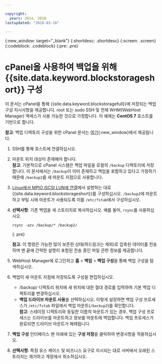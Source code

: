 ```yaml
---

copyright:
  years: 2014, 2018
lastupdated: "2018-03-16"

---
```

{:new_window: target="_blank"}
{:shortdesc: .shortdesc}
{:screen: .screen}
{:codeblock: .codeblock}
{:pre: .pre}
 
# cPanel을 사용하여 백업을 위해 {{site.data.keyword.blockstorageshort}} 구성

이 문서는 cPanel을 통해 {{site.data.keyword.blockstoragefull}}에 저장되는 백업 구성 지시사항을 제공합니다. root 또는 sudo SSH 및 전체 WHM(WebHost Manager) 액세스가 사용 가능한 것으로 가정합니다. 이 예제는 **CentOS 7** 호스트를 기반으로 합니다.

**참고**: 백업 디렉토리 구성을 위한 cPanel 문서는 [여기](https://docs.cpanel.net/display/68Docs/Backup+Configuration#BackupConfiguration-ConfigureBackupDirectory){:new_window}에서 제공됩니다.

1. SSH를 통해 호스트에 연결하십시오.

2. 마운트 위치 대상이 존재해야 합니다. <br />
   **참고**: 기본적으로 cPanel 시스템은 백업 파일을 로컬의 `/backup` 디렉토리에 저장합니다. 이 문서에서는 `/backup`이 이미 존재하고 백업을 포함하고 있다고 가정하기 때문에 `/backup2`를 새 마운트 지점으로 사용합니다.
   
3. [Linux에서 MPIO iSCSI LUN에 연결](accessing_block_storage_linux.html)에서 설명하는 대로 {{site.data.keyword.blockstorageshort}}를 구성하십시오. `/backup2`에 마운트하고 부팅 시에 마운트가 사용되도록 이를 `/etc/fstab`에서 구성하십시오.

4. **선택사항**: 기존 백업을 새 스토리지로 복사하십시오. 예를 들어, `rsync`를 사용하십시오.
   ```
   rsync -azv /backup/* /backup2/
   ```
   {: pre}
    
    **참고**: 이 명령은 가능한 많이 보존한 상태(하드링크는 제외)로 압축된 데이터를 전송하며 맨 끝에 간략한 설명이 포함된 전송 중인 파일 관련 정보를 제공합니다.
    
5.  WebHost Manager에 로그인하고 **홈** > **백업** > **백업 구성**을 통해 백업 구성을 탐색하십시오.

6.  백업이 새 마운트 지점에 저장되도록 구성을 편집하십시오. 
    - /backup/ 디렉토리 위치에 새 위치에 대한 절대 경로를 입력하여 기본 백업 디렉토리를 변경하십시오. 
    - **백업 드라이브 마운트 사용**을 선택하십시오. 이렇게 설정하면 백업 구성 프로세스가 `/etc/fstab` 파일에서 백업 마운트(`/backup2`)를 확인합니다. <br /> **참고**: 스테이징 디렉토리와 동일한 이름의 마운트가 있는 경우, 백업 구성 프로세스는 드라이브를 마운트하고 정보를 마운트에 백업합니다.  백업 프로세스가 완료되면 드라이브 마운트가 해제됩니다. 

7. **백업 구성** 인터페이스 맨 아래에 있는 **구성 저장**을 클릭하여 변경사항을 적용하십시오.

8. **선택사항**: 특정 유스 케이스 및 비즈니스 요구로 지시되는 대로 서버에서 오래된 스토리지는 제거하고 계정에서 취소하십시오.

